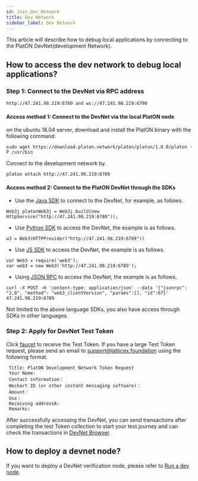 ```yaml
---
id: Join_Dev_Network
title: Dev Network
sidebar_label: Dev Network
---
```


This article will describe how to debug local applications by connecting to the PlatON DevNet(development Network).

## How to access the dev network to debug local applications?

### **Step 1: Connect to the DevNet via RPC address**

```
http://47.241.98.219:6789 and ws://47.241.98.219:6790
```
#### Access method 1:  Connect to the DevNet via the local PlatON node
on the ubuntu 18.04 server, download and install the PlatON binary with the following command:
```
sudo wget https://download.platon.network/platon/platon/1.0.0/platon -P /usr/bin    
```
Connect to the development network by.
```
platon attach http://47.241.98.219:6789
```

#### Access method 2: Connect to the PlatON DevNet through the SDKs

- Use the [Java SDK](/docs/en/Java_SDK) to connect to the DevNet, for example, as follows.
```
Web3j platonWeb3j = Web3j.build(new HttpService("http://47.241.98.219:6789"));
```
- Use [Python SDK](/docs/en/Python_SDK) to access the DevNet, the example is as follows.
```
w3 = Web3(HTTPProvider("http://47.241.98.219:6789"))
```
- Use [JS SDK](/docs/en/JS_SDK) to access the DevNet, the example is as follows.
```
var Web3 = require('web3');
var web3 = new Web3('http://47.241.98.219:6789');
```
- Using [JSON RPC](/docs/en/Json_Rpc) to access the DevNet, the example is as follows.
```
curl -X POST -H 'content-type: application/json' --data '{"jsonrpc": "2.0", "method": "web3_clientVersion", "params":[], "id":67}' 47.241.98.219:6789
```

Not limited to the above language SDKs, you also have access through SDKs in other languages.

### **Step 2: Apply for DevNet Test Token**

Click [faucet](https://faucet.platon.network/faucet/?id=39fa041c887f11eba4f000163e06ae15) to receive the Test Token. If you have a large Test Token request, please send an email to support@latticex.foundation using the following format.
```
 Title: PlatON Development Network Token Request
 Your Name:
 Contact information：
 Wechart ID (or other instant messaging software)：
 Amount：
 Use：
 Receiving addressA:
 Remarks:
```

After successfully accessing the DevNet, you can send transactions after completing the test Token collection to start your test journey and can check the transactions in [DevNet Browser](https://devnetscan.platon.network).

## How to deploy a devnet node?

If you want to deploy a DevNet verification node, please refer to [Run a dev node](/docs/en/Become_PlatON_Dev_Verification).






